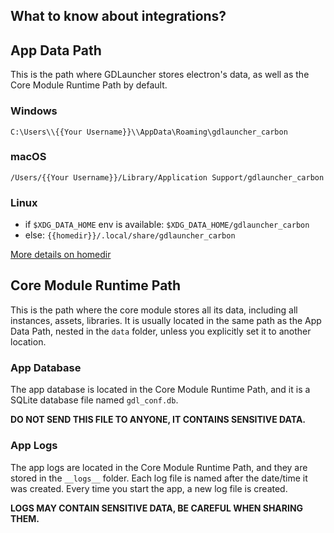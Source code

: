 ## What to know about integrations?

## App Data Path

This is the path where GDLauncher stores electron's data, as well as the Core Module Runtime Path by default.

### Windows
`C:\Users\\{{Your Username}}\\AppData\Roaming\gdlauncher_carbon`

### macOS
`/Users/{{Your Username}}/Library/Application Support/gdlauncher_carbon`

### Linux
- if `$XDG_DATA_HOME` env is available: `$XDG_DATA_HOME/gdlauncher_carbon`
- else: `{{homedir}}/.local/share/gdlauncher_carbon`

[More details on homedir](https://nodejs.org/api/os.html#oshomedir)

## Core Module Runtime Path

This is the path where the core module stores all its data, including all instances, assets, libraries.
It is usually located in the same path as the App Data Path, nested in the `data` folder, unless you explicitly set it to another location.

### App Database

The app database is located in the Core Module Runtime Path, and it is a SQLite database file named `gdl_conf.db`.

**DO NOT SEND THIS FILE TO ANYONE, IT CONTAINS SENSITIVE DATA.**

### App Logs

The app logs are located in the Core Module Runtime Path, and they are stored in the `__logs__` folder.
Each log file is named after the date/time it was created.
Every time you start the app, a new log file is created.

**LOGS MAY CONTAIN SENSITIVE DATA, BE CAREFUL WHEN SHARING THEM.**
